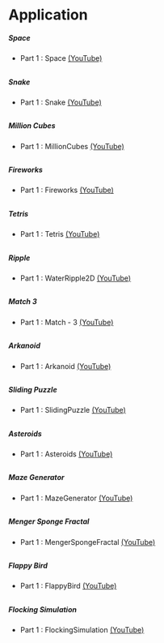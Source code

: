 # Application

##### Space
* Part 1 : Space [(YouTube)](https://youtu.be/hP7hOOUYxVI)
##

##### Snake
* Part 1 : Snake [(YouTube)](https://youtu.be/TSAHUM4PYHI)  
##

##### Million Cubes 
* Part 1 : MillionCubes [(YouTube)](https://youtu.be/uoA1EglfsnQ)
##

##### Fireworks
* Part 1 : Fireworks [(YouTube)](https://youtu.be/bmIYuauAneI)  
##

##### Tetris
* Part 1 : Tetris [(YouTube)](https://youtu.be/2x2IR0DeYCI)  
##

##### Ripple
* Part 1 : WaterRipple2D [(YouTube)](https://youtu.be/_Rj-mFTsc4g)
##

##### Match 3
* Part 1 : Match - 3 [(YouTube)](https://youtu.be/vFx5TV_p7OY)  
##

##### Arkanoid
* Part 1 : Arkanoid [(YouTube)](https://youtu.be/6tIrP9hyFu8)  
##

##### Sliding Puzzle
* Part 1 : SlidingPuzzle [(YouTube)](https://youtu.be/K6MSUSgOYvM)
##

##### Asteroids
* Part 1 : Asteroids [(YouTube)](https://youtu.be/-9RcAB7QORI)
##

##### Maze Generator
* Part 1 : MazeGenerator [(YouTube)](https://youtu.be/xaM8xGwe5Xo)
##

##### Menger Sponge Fractal
* Part 1 : MengerSpongeFractal [(YouTube)](https://youtu.be/yABSdpC9k3I)
##

##### Flappy Bird
* Part 1 : FlappyBird [(YouTube)](https://youtu.be/CpV1FL5gED8)
##

##### Flocking Simulation
* Part 1 : FlockingSimulation [(YouTube)](https://youtu.be/sTgJiUNlVP8)
##

